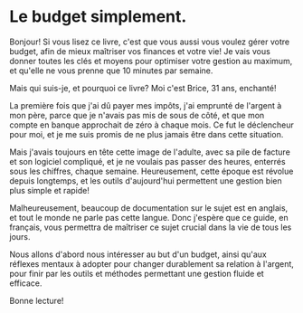 # Le budget simplement.

Bonjour! Si vous lisez ce livre, c'est que vous aussi vous voulez gérer votre budget, afin de mieux maîtriser vos finances et votre vie! Je vais vous donner toutes les clés et moyens pour optimiser votre gestion au maximum, et qu'elle ne vous prenne que 10 minutes par semaine.

Mais qui suis-je, et pourquoi ce livre? Moi c'est Brice, 31 ans, enchanté!

La première fois que j'ai dû payer mes impôts, j'ai emprunté de l'argent à mon père, parce que je n'avais pas mis de sous de côté, et que mon compte en banque approchait de zéro à chaque mois. Ce fut le déclencheur pour moi, et je me suis promis de ne plus jamais être dans cette situation.

Mais j'avais toujours en tête cette image de l'adulte, avec sa pile de facture et son logiciel compliqué, et je ne voulais pas passer des heures, enterrés sous les chiffres, chaque semaine. Heureusement, cette époque est révolue depuis longtemps, et les outils d'aujourd'hui permettent une gestion bien plus simple et rapide!

Malheureusement, beaucoup de documentation sur le sujet est en anglais, et tout le monde ne parle pas cette langue. Donc j'espère que ce guide, en français, vous permettra de maîtriser ce sujet crucial dans la vie de tous les jours.

Nous allons d'abord nous intéresser au but d'un budget, ainsi qu'aux réflexes mentaux à adopter pour changer durablement sa relation à l'argent, pour finir par les outils et méthodes permettant une gestion fluide et efficace.

Bonne lecture!

